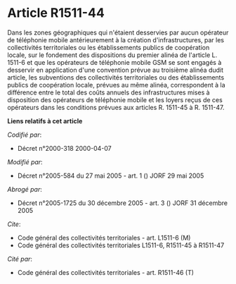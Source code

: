 # Article R1511-44

Dans les zones géographiques qui n'étaient desservies par aucun opérateur de téléphonie mobile antérieurement à la création
d'infrastructures, par les collectivités territoriales ou les établissements publics de coopération locale, sur le fondement
des dispositions du premier alinéa de l'article L. 1511-6 et que les opérateurs de téléphonie mobile GSM se sont engagés à
desservir en application d'une convention prévue au troisième alinéa dudit article, les subventions des collectivités
territoriales ou des établissements publics de coopération locale, prévues au même alinéa, correspondent à la différence
entre le total des coûts annuels des infrastructures mises à disposition des opérateurs de téléphonie mobile et les loyers
reçus de ces opérateurs dans les conditions prévues aux articles R. 1511-45 à R. 1511-47.

**Liens relatifs à cet article**

_Codifié par_:

  - Décret n°2000-318 2000-04-07

_Modifié par_:

  - Décret n°2005-584 du 27 mai 2005 - art. 1 () JORF 29 mai 2005

_Abrogé par_:

  - Décret n°2005-1725 du 30 décembre 2005 - art. 3 () JORF 31 décembre 2005

_Cite_:

  - Code général des collectivités territoriales - art. L1511-6 (M)
  - Code général des collectivités territoriales L1511-6, R1511-45 à R1511-47

_Cité par_:

  - Code général des collectivités territoriales - art. R1511-46 (T)
